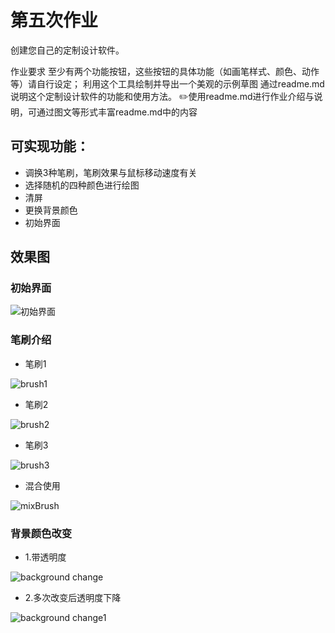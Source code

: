 # 第五次作业

创建您自己的定制设计软件。

作业要求
至少有两个功能按钮，这些按钮的具体功能（如画笔样式、颜色、动作等）请自行设定；
利用这个工具绘制并导出一个美观的示例草图
通过readme.md说明这个定制设计软件的功能和使用方法。
✏️使用readme.md进行作业介绍与说明，可通过图文等形式丰富readme.md中的内容

## 可实现功能：

- 调换3种笔刷，笔刷效果与鼠标移动速度有关
- 选择随机的四种颜色进行绘图
- 清屏
- 更换背景颜色
- 初始界面

## 效果图

### 初始界面

![初始界面](https://user-images.githubusercontent.com/90942805/138620299-eb9be673-7ae7-4562-9752-0d92f469e771.png)

### 笔刷介绍

- 笔刷1

![brush1](https://user-images.githubusercontent.com/90942805/138620326-8433bb9b-7639-4a73-993b-de0fc806ac92.png)


- 笔刷2

![brush2](https://user-images.githubusercontent.com/90942805/138620327-a23dfc8c-cbc9-4789-b1ad-447dd415b373.png)


- 笔刷3

![brush3](https://user-images.githubusercontent.com/90942805/138620334-c670e466-abef-4332-b038-3fa22b574aae.png)


- 混合使用

![mixBrush](https://user-images.githubusercontent.com/90942805/138620344-0a416693-80b9-440e-8082-099d8619f06e.png)


### 背景颜色改变

- 1.带透明度

![background change](https://user-images.githubusercontent.com/90942805/138620363-b8a05600-c782-421c-9bc2-67f4fe5e4301.png)


- 2.多次改变后透明度下降

![background change1](https://user-images.githubusercontent.com/90942805/138620379-c294e618-3d3e-4a9e-80df-529670576a45.png)

